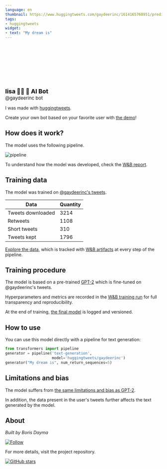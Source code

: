 ```yaml
---
language: en
thumbnail: https://www.huggingtweets.com/gaydeerinc/1614165768951/predictions.png
tags:
- huggingtweets
widget:
- text: "My dream is"
---
```


<div>
<div style="width: 132px; height:132px; border-radius: 50%; background-size: cover; background-image: url('https://pbs.twimg.com/profile_images/1354923690631323652/MZgzGX3P_400x400.jpg')">
</div>
<div style="margin-top: 8px; font-size: 19px; font-weight: 800">lisa 🏳️‍⚧️ 🤖 AI Bot </div>
<div style="font-size: 15px">@gaydeerinc bot</div>
</div>

I was made with [huggingtweets](https://github.com/borisdayma/huggingtweets).

Create your own bot based on your favorite user with [the demo](https://colab.research.google.com/github/borisdayma/huggingtweets/blob/master/huggingtweets-demo.ipynb)!

## How does it work?

The model uses the following pipeline.

![pipeline](https://github.com/borisdayma/huggingtweets/blob/master/img/pipeline.png?raw=true)

To understand how the model was developed, check the [W&B report](https://app.wandb.ai/wandb/huggingtweets/reports/HuggingTweets-Train-a-model-to-generate-tweets--VmlldzoxMTY5MjI).

## Training data

The model was trained on [@gaydeerinc's tweets](https://twitter.com/gaydeerinc).

| Data | Quantity |
| --- | --- |
| Tweets downloaded | 3214 |
| Retweets | 1108 |
| Short tweets | 310 |
| Tweets kept | 1796 |

[Explore the data](https://wandb.ai/wandb/huggingtweets/runs/2nsi7oic/artifacts), which is tracked with [W&B artifacts](https://docs.wandb.com/artifacts) at every step of the pipeline.

## Training procedure

The model is based on a pre-trained [GPT-2](https://huggingface.co/gpt2) which is fine-tuned on @gaydeerinc's tweets.

Hyperparameters and metrics are recorded in the [W&B training run](https://wandb.ai/wandb/huggingtweets/runs/3gqx2ecq) for full transparency and reproducibility.

At the end of training, [the final model](https://wandb.ai/wandb/huggingtweets/runs/3gqx2ecq/artifacts) is logged and versioned.

## How to use

You can use this model directly with a pipeline for text generation:

```python
from transformers import pipeline
generator = pipeline('text-generation',
                     model='huggingtweets/gaydeerinc')
generator("My dream is", num_return_sequences=5)
```

## Limitations and bias

The model suffers from [the same limitations and bias as GPT-2](https://huggingface.co/gpt2#limitations-and-bias).

In addition, the data present in the user's tweets further affects the text generated by the model.

## About

*Built by Boris Dayma*

[![Follow](https://img.shields.io/twitter/follow/borisdayma?style=social)](https://twitter.com/intent/follow?screen_name=borisdayma)

For more details, visit the project repository.

[![GitHub stars](https://img.shields.io/github/stars/borisdayma/huggingtweets?style=social)](https://github.com/borisdayma/huggingtweets)
